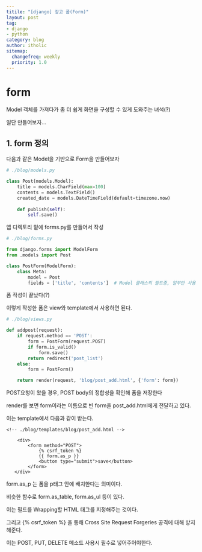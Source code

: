 ```yaml
---
titile: "[django] 장고 폼(Form)"
layout: post
tag:
- django
- python
category: blog
author: itholic
sitemap:
  changefreq: weekly
  priority: 1.0
---
```


# form

Model 객체를 가져다가 좀 더 쉽게 화면을 구성할 수 있게 도와주는 녀석(?) 

일단 만들어보자...


## 1. form 정의

다음과 같은 Model을 기반으로 Form을 만들어보자

```python
# ./blog/models.py

class Post(models.Model):
    title = models.CharField(max=100)
    contents = models.TextField()
    created_date = models.DateTimeField(default=timezone.now)
    
    def publish(self):
        self.save()
```

앱 디렉토리 밑에 forms.py를 만들어서 작성

```python
# ./blog/forms.py

from django.forms import ModelForm
from .models import Post

class PostForm(ModelForm):
    class Meta:
        model = Post
        fields = ['title', 'contents']  # Model 클래스의 필드중, 일부만 사용하고자 할 때
```

폼 작성이 끝났다(?)

이렇게 작성한 폼은 view와 template에서 사용하면 된다.

```python
# ./blog/views.py

def addpost(request):
    if request.method == 'POST':
        form = PostForm(request.POST)
        if form.is_valid()
            form.save()
        return redirect('post_list')
    else:
        form = PostForm()

    return render(request, 'blog/post_add.html', {'form': form})
```

POST요청이 왔을 경우, POST body의 정합성을 확인해 폼을 저장한다

render를 보면 form이라는 이름으로 빈 form을 post_add.html에게 전달하고 있다.

이는 template에서 다음과 같이 받는다.


```htiml
<!-- ./blog/templates/blog/post_add.html -->

    <div>
        <form method="POST">
            {% csrf_token %}
            {{ form.as_p }}
            <button type="submit">save</button>
        </form>
   </div>
```

form.as_p 는 폼을 p태그 안에 배치한다는 의미이다.

비슷한 함수로 form.as_table, form.as_ul 등이 있다.

이는 필드를 Wrapping할 HTML 태그를 지정해주는 것이다.

그리고 {% csrf_token %} 을 통해 Cross Site Request Forgeries 공격에 대해 방지해준다.

이는 POST, PUT, DELETE 메소드 사용시 필수로 넣어주어야한다.


